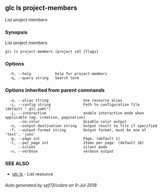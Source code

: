 ## glc ls project-members

List project members

### Synopsis

List project members

```
glc ls project-members [project id] [flags]
```

### Options

```
  -h, --help           help for project-members
  -q, --query string   Search term
```

### Options inherited from parent commands

```
  -a, --alias string                Use resource alias
  -c, --config string               Path to configuration file (default ".glc.yaml")
  -i, --interactive                 enable interactive mode when applicable (eg. creation, pagination)
      --no-color                    disable color output
  -o, --output-destination string   Output result to file if specified
  -f, --output-format string        Output format, must be one of 'text', 'json'
  -p, --page int                    Page. (default 1)
  -l, --per_page int                Items per page. (default 10)
      --silent                      silent mode
  -v, --verbose                     verbose output
```

### SEE ALSO

* [glc ls](glc_ls.md)	 - List resource

###### Auto generated by spf13/cobra on 9-Jul-2018
